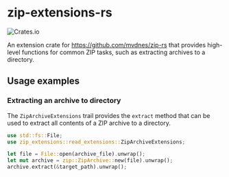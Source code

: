 # zip-extensions-rs

![Crates.io](https://img.shields.io/crates/v/zip-extensions)


An extension crate for https://github.com/mvdnes/zip-rs that provides high-level functions for common ZIP tasks, such as extracting archives to a directory.

## Usage examples

### Extracting an archive to directory

The `ZipArchiveExtensions` trail provides the `extract` method that can be used to extract all contents of a ZIP archive to a directory.

````rust
use std::fs::File;
use zip_extensions::read_extensions::ZipArchiveExtensions;

let file = File::open(archive_file).unwrap();
let mut archive = zip::ZipArchive::new(file).unwrap();
archive.extract(&target_path).unwrap();
````